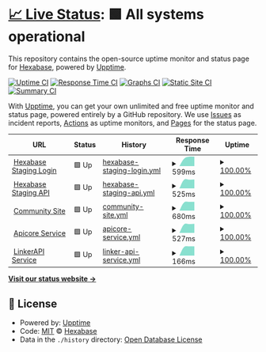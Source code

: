 # [📈 Live Status](https://b-eee.github.io/ServiceUptime-STG): <!--live status--> **🟩 All systems operational**

This repository contains the open-source uptime monitor and status page for [Hexabase](https://b-eee.github.io/ServiceUptime-STG), powered by [Upptime](https://github.com/upptime/upptime).

[![Uptime CI](https://github.com/b-eee/ServiceUptime-STG/workflows/Uptime%20CI/badge.svg)](https://github.com/upptime/upptime/actions?query=workflow%3A%22Uptime+CI%22)
[![Response Time CI](https://github.com/b-eee/ServiceUptime-STG/workflows/Response%20Time%20CI/badge.svg)](https://github.com/upptime/upptime/actions?query=workflow%3A%22Response+Time+CI%22)
[![Graphs CI](https://github.com/b-eee/ServiceUptime-STG/workflows/Graphs%20CI/badge.svg)](https://github.com/upptime/upptime/actions?query=workflow%3A%22Graphs+CI%22)
[![Static Site CI](https://github.com/b-eee/ServiceUptime-STG/workflows/Static%20Site%20CI/badge.svg)](https://github.com/upptime/upptime/actions?query=workflow%3A%22Static+Site+CI%22)
[![Summary CI](https://github.com/b-eee/ServiceUptime-STG/workflows/Summary%20CI/badge.svg)](https://github.com/upptime/upptime/actions?query=workflow%3A%22Summary+CI%22)

With [Upptime](https://upptime.js.org), you can get your own unlimited and free uptime monitor and status page, powered entirely by a GitHub repository. We use [Issues](https://github.com/b-eee/ServiceUptime-STG/issues) as incident reports, [Actions](https://github.com/b-eee/ServiceUptime-STG/actions) as uptime monitors, and [Pages](https://b-eee.github.io/ServiceUptime-STG) for the status page.

<!--start: status pages-->
<!-- This summary is generated by Upptime (https://github.com/upptime/upptime) -->
<!-- Do not edit this manually, your changes will be overwritten -->
<!-- prettier-ignore -->
| URL | Status | History | Response Time | Uptime |
| --- | ------ | ------- | ------------- | ------ |
| <img alt="" src="https://favicons.githubusercontent.com/az.hexabase.com" height="13"> [Hexabase Staging Login](https://az.hexabase.com/login) | 🟩 Up | [hexabase-staging-login.yml](https://github.com/b-eee/ServiceUptime-STG/commits/HEAD/history/hexabase-staging-login.yml) | <details><summary><img alt="Response time graph" src="./graphs/hexabase-staging-login/response-time-week.png" height="20"> 599ms</summary><br><a href="https://Hexabase.github.io/ServiceUptime-STG/history/hexabase-staging-login"><img alt="Response time 599" src="https://img.shields.io/endpoint?url=https%3A%2F%2Fraw.githubusercontent.com%2Fb-eee%2FServiceUptime-STG%2FHEAD%2Fapi%2Fhexabase-staging-login%2Fresponse-time.json"></a><br><a href="https://Hexabase.github.io/ServiceUptime-STG/history/hexabase-staging-login"><img alt="24-hour response time 599" src="https://img.shields.io/endpoint?url=https%3A%2F%2Fraw.githubusercontent.com%2Fb-eee%2FServiceUptime-STG%2FHEAD%2Fapi%2Fhexabase-staging-login%2Fresponse-time-day.json"></a><br><a href="https://Hexabase.github.io/ServiceUptime-STG/history/hexabase-staging-login"><img alt="7-day response time 599" src="https://img.shields.io/endpoint?url=https%3A%2F%2Fraw.githubusercontent.com%2Fb-eee%2FServiceUptime-STG%2FHEAD%2Fapi%2Fhexabase-staging-login%2Fresponse-time-week.json"></a><br><a href="https://Hexabase.github.io/ServiceUptime-STG/history/hexabase-staging-login"><img alt="30-day response time 599" src="https://img.shields.io/endpoint?url=https%3A%2F%2Fraw.githubusercontent.com%2Fb-eee%2FServiceUptime-STG%2FHEAD%2Fapi%2Fhexabase-staging-login%2Fresponse-time-month.json"></a><br><a href="https://Hexabase.github.io/ServiceUptime-STG/history/hexabase-staging-login"><img alt="1-year response time 599" src="https://img.shields.io/endpoint?url=https%3A%2F%2Fraw.githubusercontent.com%2Fb-eee%2FServiceUptime-STG%2FHEAD%2Fapi%2Fhexabase-staging-login%2Fresponse-time-year.json"></a></details> | <details><summary><a href="https://Hexabase.github.io/ServiceUptime-STG/history/hexabase-staging-login">100.00%</a></summary><a href="https://Hexabase.github.io/ServiceUptime-STG/history/hexabase-staging-login"><img alt="All-time uptime 100.00%" src="https://img.shields.io/endpoint?url=https%3A%2F%2Fraw.githubusercontent.com%2Fb-eee%2FServiceUptime-STG%2FHEAD%2Fapi%2Fhexabase-staging-login%2Fuptime.json"></a><br><a href="https://Hexabase.github.io/ServiceUptime-STG/history/hexabase-staging-login"><img alt="24-hour uptime 100.00%" src="https://img.shields.io/endpoint?url=https%3A%2F%2Fraw.githubusercontent.com%2Fb-eee%2FServiceUptime-STG%2FHEAD%2Fapi%2Fhexabase-staging-login%2Fuptime-day.json"></a><br><a href="https://Hexabase.github.io/ServiceUptime-STG/history/hexabase-staging-login"><img alt="7-day uptime 100.00%" src="https://img.shields.io/endpoint?url=https%3A%2F%2Fraw.githubusercontent.com%2Fb-eee%2FServiceUptime-STG%2FHEAD%2Fapi%2Fhexabase-staging-login%2Fuptime-week.json"></a><br><a href="https://Hexabase.github.io/ServiceUptime-STG/history/hexabase-staging-login"><img alt="30-day uptime 100.00%" src="https://img.shields.io/endpoint?url=https%3A%2F%2Fraw.githubusercontent.com%2Fb-eee%2FServiceUptime-STG%2FHEAD%2Fapi%2Fhexabase-staging-login%2Fuptime-month.json"></a><br><a href="https://Hexabase.github.io/ServiceUptime-STG/history/hexabase-staging-login"><img alt="1-year uptime 100.00%" src="https://img.shields.io/endpoint?url=https%3A%2F%2Fraw.githubusercontent.com%2Fb-eee%2FServiceUptime-STG%2FHEAD%2Fapi%2Fhexabase-staging-login%2Fuptime-year.json"></a></details>
| <img alt="" src="https://favicons.githubusercontent.com/az-api.hexabase.com" height="13"> [Hexabase Staging API](https://az-api.hexabase.com/health_check) | 🟩 Up | [hexabase-staging-api.yml](https://github.com/b-eee/ServiceUptime-STG/commits/HEAD/history/hexabase-staging-api.yml) | <details><summary><img alt="Response time graph" src="./graphs/hexabase-staging-api/response-time-week.png" height="20"> 525ms</summary><br><a href="https://Hexabase.github.io/ServiceUptime-STG/history/hexabase-staging-api"><img alt="Response time 525" src="https://img.shields.io/endpoint?url=https%3A%2F%2Fraw.githubusercontent.com%2Fb-eee%2FServiceUptime-STG%2FHEAD%2Fapi%2Fhexabase-staging-api%2Fresponse-time.json"></a><br><a href="https://Hexabase.github.io/ServiceUptime-STG/history/hexabase-staging-api"><img alt="24-hour response time 525" src="https://img.shields.io/endpoint?url=https%3A%2F%2Fraw.githubusercontent.com%2Fb-eee%2FServiceUptime-STG%2FHEAD%2Fapi%2Fhexabase-staging-api%2Fresponse-time-day.json"></a><br><a href="https://Hexabase.github.io/ServiceUptime-STG/history/hexabase-staging-api"><img alt="7-day response time 525" src="https://img.shields.io/endpoint?url=https%3A%2F%2Fraw.githubusercontent.com%2Fb-eee%2FServiceUptime-STG%2FHEAD%2Fapi%2Fhexabase-staging-api%2Fresponse-time-week.json"></a><br><a href="https://Hexabase.github.io/ServiceUptime-STG/history/hexabase-staging-api"><img alt="30-day response time 525" src="https://img.shields.io/endpoint?url=https%3A%2F%2Fraw.githubusercontent.com%2Fb-eee%2FServiceUptime-STG%2FHEAD%2Fapi%2Fhexabase-staging-api%2Fresponse-time-month.json"></a><br><a href="https://Hexabase.github.io/ServiceUptime-STG/history/hexabase-staging-api"><img alt="1-year response time 525" src="https://img.shields.io/endpoint?url=https%3A%2F%2Fraw.githubusercontent.com%2Fb-eee%2FServiceUptime-STG%2FHEAD%2Fapi%2Fhexabase-staging-api%2Fresponse-time-year.json"></a></details> | <details><summary><a href="https://Hexabase.github.io/ServiceUptime-STG/history/hexabase-staging-api">100.00%</a></summary><a href="https://Hexabase.github.io/ServiceUptime-STG/history/hexabase-staging-api"><img alt="All-time uptime 100.00%" src="https://img.shields.io/endpoint?url=https%3A%2F%2Fraw.githubusercontent.com%2Fb-eee%2FServiceUptime-STG%2FHEAD%2Fapi%2Fhexabase-staging-api%2Fuptime.json"></a><br><a href="https://Hexabase.github.io/ServiceUptime-STG/history/hexabase-staging-api"><img alt="24-hour uptime 100.00%" src="https://img.shields.io/endpoint?url=https%3A%2F%2Fraw.githubusercontent.com%2Fb-eee%2FServiceUptime-STG%2FHEAD%2Fapi%2Fhexabase-staging-api%2Fuptime-day.json"></a><br><a href="https://Hexabase.github.io/ServiceUptime-STG/history/hexabase-staging-api"><img alt="7-day uptime 100.00%" src="https://img.shields.io/endpoint?url=https%3A%2F%2Fraw.githubusercontent.com%2Fb-eee%2FServiceUptime-STG%2FHEAD%2Fapi%2Fhexabase-staging-api%2Fuptime-week.json"></a><br><a href="https://Hexabase.github.io/ServiceUptime-STG/history/hexabase-staging-api"><img alt="30-day uptime 100.00%" src="https://img.shields.io/endpoint?url=https%3A%2F%2Fraw.githubusercontent.com%2Fb-eee%2FServiceUptime-STG%2FHEAD%2Fapi%2Fhexabase-staging-api%2Fuptime-month.json"></a><br><a href="https://Hexabase.github.io/ServiceUptime-STG/history/hexabase-staging-api"><img alt="1-year uptime 100.00%" src="https://img.shields.io/endpoint?url=https%3A%2F%2Fraw.githubusercontent.com%2Fb-eee%2FServiceUptime-STG%2FHEAD%2Fapi%2Fhexabase-staging-api%2Fuptime-year.json"></a></details>
| <img alt="" src="https://favicons.githubusercontent.com/community.hexabase.com" height="13"> [Community Site](https://community.hexabase.com) | 🟩 Up | [community-site.yml](https://github.com/b-eee/ServiceUptime-STG/commits/HEAD/history/community-site.yml) | <details><summary><img alt="Response time graph" src="./graphs/community-site/response-time-week.png" height="20"> 680ms</summary><br><a href="https://Hexabase.github.io/ServiceUptime-STG/history/community-site"><img alt="Response time 680" src="https://img.shields.io/endpoint?url=https%3A%2F%2Fraw.githubusercontent.com%2Fb-eee%2FServiceUptime-STG%2FHEAD%2Fapi%2Fcommunity-site%2Fresponse-time.json"></a><br><a href="https://Hexabase.github.io/ServiceUptime-STG/history/community-site"><img alt="24-hour response time 680" src="https://img.shields.io/endpoint?url=https%3A%2F%2Fraw.githubusercontent.com%2Fb-eee%2FServiceUptime-STG%2FHEAD%2Fapi%2Fcommunity-site%2Fresponse-time-day.json"></a><br><a href="https://Hexabase.github.io/ServiceUptime-STG/history/community-site"><img alt="7-day response time 680" src="https://img.shields.io/endpoint?url=https%3A%2F%2Fraw.githubusercontent.com%2Fb-eee%2FServiceUptime-STG%2FHEAD%2Fapi%2Fcommunity-site%2Fresponse-time-week.json"></a><br><a href="https://Hexabase.github.io/ServiceUptime-STG/history/community-site"><img alt="30-day response time 680" src="https://img.shields.io/endpoint?url=https%3A%2F%2Fraw.githubusercontent.com%2Fb-eee%2FServiceUptime-STG%2FHEAD%2Fapi%2Fcommunity-site%2Fresponse-time-month.json"></a><br><a href="https://Hexabase.github.io/ServiceUptime-STG/history/community-site"><img alt="1-year response time 680" src="https://img.shields.io/endpoint?url=https%3A%2F%2Fraw.githubusercontent.com%2Fb-eee%2FServiceUptime-STG%2FHEAD%2Fapi%2Fcommunity-site%2Fresponse-time-year.json"></a></details> | <details><summary><a href="https://Hexabase.github.io/ServiceUptime-STG/history/community-site">100.00%</a></summary><a href="https://Hexabase.github.io/ServiceUptime-STG/history/community-site"><img alt="All-time uptime 100.00%" src="https://img.shields.io/endpoint?url=https%3A%2F%2Fraw.githubusercontent.com%2Fb-eee%2FServiceUptime-STG%2FHEAD%2Fapi%2Fcommunity-site%2Fuptime.json"></a><br><a href="https://Hexabase.github.io/ServiceUptime-STG/history/community-site"><img alt="24-hour uptime 100.00%" src="https://img.shields.io/endpoint?url=https%3A%2F%2Fraw.githubusercontent.com%2Fb-eee%2FServiceUptime-STG%2FHEAD%2Fapi%2Fcommunity-site%2Fuptime-day.json"></a><br><a href="https://Hexabase.github.io/ServiceUptime-STG/history/community-site"><img alt="7-day uptime 100.00%" src="https://img.shields.io/endpoint?url=https%3A%2F%2Fraw.githubusercontent.com%2Fb-eee%2FServiceUptime-STG%2FHEAD%2Fapi%2Fcommunity-site%2Fuptime-week.json"></a><br><a href="https://Hexabase.github.io/ServiceUptime-STG/history/community-site"><img alt="30-day uptime 100.00%" src="https://img.shields.io/endpoint?url=https%3A%2F%2Fraw.githubusercontent.com%2Fb-eee%2FServiceUptime-STG%2FHEAD%2Fapi%2Fcommunity-site%2Fuptime-month.json"></a><br><a href="https://Hexabase.github.io/ServiceUptime-STG/history/community-site"><img alt="1-year uptime 100.00%" src="https://img.shields.io/endpoint?url=https%3A%2F%2Fraw.githubusercontent.com%2Fb-eee%2FServiceUptime-STG%2FHEAD%2Fapi%2Fcommunity-site%2Fuptime-year.json"></a></details>
| <img alt="" src="https://favicons.githubusercontent.com/az-hxg.hexabase.com" height="13"> [Apicore Service](https://az-hxg.hexabase.com/apicore/health_check) | 🟩 Up | [apicore-service.yml](https://github.com/b-eee/ServiceUptime-STG/commits/HEAD/history/apicore-service.yml) | <details><summary><img alt="Response time graph" src="./graphs/apicore-service/response-time-week.png" height="20"> 527ms</summary><br><a href="https://Hexabase.github.io/ServiceUptime-STG/history/apicore-service"><img alt="Response time 527" src="https://img.shields.io/endpoint?url=https%3A%2F%2Fraw.githubusercontent.com%2Fb-eee%2FServiceUptime-STG%2FHEAD%2Fapi%2Fapicore-service%2Fresponse-time.json"></a><br><a href="https://Hexabase.github.io/ServiceUptime-STG/history/apicore-service"><img alt="24-hour response time 527" src="https://img.shields.io/endpoint?url=https%3A%2F%2Fraw.githubusercontent.com%2Fb-eee%2FServiceUptime-STG%2FHEAD%2Fapi%2Fapicore-service%2Fresponse-time-day.json"></a><br><a href="https://Hexabase.github.io/ServiceUptime-STG/history/apicore-service"><img alt="7-day response time 527" src="https://img.shields.io/endpoint?url=https%3A%2F%2Fraw.githubusercontent.com%2Fb-eee%2FServiceUptime-STG%2FHEAD%2Fapi%2Fapicore-service%2Fresponse-time-week.json"></a><br><a href="https://Hexabase.github.io/ServiceUptime-STG/history/apicore-service"><img alt="30-day response time 527" src="https://img.shields.io/endpoint?url=https%3A%2F%2Fraw.githubusercontent.com%2Fb-eee%2FServiceUptime-STG%2FHEAD%2Fapi%2Fapicore-service%2Fresponse-time-month.json"></a><br><a href="https://Hexabase.github.io/ServiceUptime-STG/history/apicore-service"><img alt="1-year response time 527" src="https://img.shields.io/endpoint?url=https%3A%2F%2Fraw.githubusercontent.com%2Fb-eee%2FServiceUptime-STG%2FHEAD%2Fapi%2Fapicore-service%2Fresponse-time-year.json"></a></details> | <details><summary><a href="https://Hexabase.github.io/ServiceUptime-STG/history/apicore-service">100.00%</a></summary><a href="https://Hexabase.github.io/ServiceUptime-STG/history/apicore-service"><img alt="All-time uptime 100.00%" src="https://img.shields.io/endpoint?url=https%3A%2F%2Fraw.githubusercontent.com%2Fb-eee%2FServiceUptime-STG%2FHEAD%2Fapi%2Fapicore-service%2Fuptime.json"></a><br><a href="https://Hexabase.github.io/ServiceUptime-STG/history/apicore-service"><img alt="24-hour uptime 100.00%" src="https://img.shields.io/endpoint?url=https%3A%2F%2Fraw.githubusercontent.com%2Fb-eee%2FServiceUptime-STG%2FHEAD%2Fapi%2Fapicore-service%2Fuptime-day.json"></a><br><a href="https://Hexabase.github.io/ServiceUptime-STG/history/apicore-service"><img alt="7-day uptime 100.00%" src="https://img.shields.io/endpoint?url=https%3A%2F%2Fraw.githubusercontent.com%2Fb-eee%2FServiceUptime-STG%2FHEAD%2Fapi%2Fapicore-service%2Fuptime-week.json"></a><br><a href="https://Hexabase.github.io/ServiceUptime-STG/history/apicore-service"><img alt="30-day uptime 100.00%" src="https://img.shields.io/endpoint?url=https%3A%2F%2Fraw.githubusercontent.com%2Fb-eee%2FServiceUptime-STG%2FHEAD%2Fapi%2Fapicore-service%2Fuptime-month.json"></a><br><a href="https://Hexabase.github.io/ServiceUptime-STG/history/apicore-service"><img alt="1-year uptime 100.00%" src="https://img.shields.io/endpoint?url=https%3A%2F%2Fraw.githubusercontent.com%2Fb-eee%2FServiceUptime-STG%2FHEAD%2Fapi%2Fapicore-service%2Fuptime-year.json"></a></details>
| <img alt="" src="https://favicons.githubusercontent.com/az-hxg.hexabase.com" height="13"> [LinkerAPI Service](https://az-hxg.hexabase.com/linkerapi/health_check) | 🟩 Up | [linker-api-service.yml](https://github.com/b-eee/ServiceUptime-STG/commits/HEAD/history/linker-api-service.yml) | <details><summary><img alt="Response time graph" src="./graphs/linker-api-service/response-time-week.png" height="20"> 166ms</summary><br><a href="https://Hexabase.github.io/ServiceUptime-STG/history/linker-api-service"><img alt="Response time 166" src="https://img.shields.io/endpoint?url=https%3A%2F%2Fraw.githubusercontent.com%2Fb-eee%2FServiceUptime-STG%2FHEAD%2Fapi%2Flinker-api-service%2Fresponse-time.json"></a><br><a href="https://Hexabase.github.io/ServiceUptime-STG/history/linker-api-service"><img alt="24-hour response time 166" src="https://img.shields.io/endpoint?url=https%3A%2F%2Fraw.githubusercontent.com%2Fb-eee%2FServiceUptime-STG%2FHEAD%2Fapi%2Flinker-api-service%2Fresponse-time-day.json"></a><br><a href="https://Hexabase.github.io/ServiceUptime-STG/history/linker-api-service"><img alt="7-day response time 166" src="https://img.shields.io/endpoint?url=https%3A%2F%2Fraw.githubusercontent.com%2Fb-eee%2FServiceUptime-STG%2FHEAD%2Fapi%2Flinker-api-service%2Fresponse-time-week.json"></a><br><a href="https://Hexabase.github.io/ServiceUptime-STG/history/linker-api-service"><img alt="30-day response time 166" src="https://img.shields.io/endpoint?url=https%3A%2F%2Fraw.githubusercontent.com%2Fb-eee%2FServiceUptime-STG%2FHEAD%2Fapi%2Flinker-api-service%2Fresponse-time-month.json"></a><br><a href="https://Hexabase.github.io/ServiceUptime-STG/history/linker-api-service"><img alt="1-year response time 166" src="https://img.shields.io/endpoint?url=https%3A%2F%2Fraw.githubusercontent.com%2Fb-eee%2FServiceUptime-STG%2FHEAD%2Fapi%2Flinker-api-service%2Fresponse-time-year.json"></a></details> | <details><summary><a href="https://Hexabase.github.io/ServiceUptime-STG/history/linker-api-service">100.00%</a></summary><a href="https://Hexabase.github.io/ServiceUptime-STG/history/linker-api-service"><img alt="All-time uptime 100.00%" src="https://img.shields.io/endpoint?url=https%3A%2F%2Fraw.githubusercontent.com%2Fb-eee%2FServiceUptime-STG%2FHEAD%2Fapi%2Flinker-api-service%2Fuptime.json"></a><br><a href="https://Hexabase.github.io/ServiceUptime-STG/history/linker-api-service"><img alt="24-hour uptime 100.00%" src="https://img.shields.io/endpoint?url=https%3A%2F%2Fraw.githubusercontent.com%2Fb-eee%2FServiceUptime-STG%2FHEAD%2Fapi%2Flinker-api-service%2Fuptime-day.json"></a><br><a href="https://Hexabase.github.io/ServiceUptime-STG/history/linker-api-service"><img alt="7-day uptime 100.00%" src="https://img.shields.io/endpoint?url=https%3A%2F%2Fraw.githubusercontent.com%2Fb-eee%2FServiceUptime-STG%2FHEAD%2Fapi%2Flinker-api-service%2Fuptime-week.json"></a><br><a href="https://Hexabase.github.io/ServiceUptime-STG/history/linker-api-service"><img alt="30-day uptime 100.00%" src="https://img.shields.io/endpoint?url=https%3A%2F%2Fraw.githubusercontent.com%2Fb-eee%2FServiceUptime-STG%2FHEAD%2Fapi%2Flinker-api-service%2Fuptime-month.json"></a><br><a href="https://Hexabase.github.io/ServiceUptime-STG/history/linker-api-service"><img alt="1-year uptime 100.00%" src="https://img.shields.io/endpoint?url=https%3A%2F%2Fraw.githubusercontent.com%2Fb-eee%2FServiceUptime-STG%2FHEAD%2Fapi%2Flinker-api-service%2Fuptime-year.json"></a></details>

<!--end: status pages-->

[**Visit our status website →**](https://b-eee.github.io/ServiceUptime-STG)

## 📄 License

- Powered by: [Upptime](https://github.com/upptime/upptime)
- Code: [MIT](./LICENSE) © [Hexabase](https://b-eee.github.io/ServiceUptime-STG)
- Data in the `./history` directory: [Open Database License](https://opendatacommons.org/licenses/odbl/1-0/)
